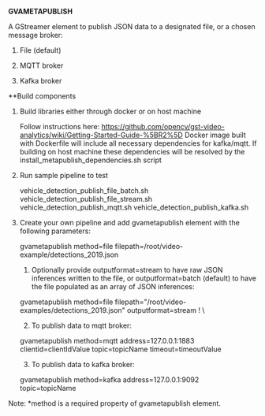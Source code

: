 **GVAMETAPUBLISH**

A GStreamer element to publish JSON data to a designated file, or a chosen message broker:

  1. File (default)

  2. MQTT broker

  3. Kafka broker

**Build components

1. Build libraries either through docker or on host machine

    Follow instructions here:
    https://github.com/opencv/gst-video-analytics/wiki/Getting-Started-Guide-%5BR2%5D
    Docker image built with Dockerfile will include all necessary dependencies for kafka/mqtt.
    If building on host machine these dependencies will be resolved by the install_metapublish_dependencies.sh script

2. Run sample pipeline to test

    vehicle_detection_publish_file_batch.sh
    vehicle_detection_publish_file_stream.sh
    vehicle_detection_publish_mqtt.sh
    vehicle_detection_publish_kafka.sh

3. Create your own pipeline and add gvametapublish element with the following parameters:

    gvametapublish method=file filepath=/root/video-example/detections_2019.json
    1. Optionally provide outputformat=stream to have raw JSON inferences written to the file, or outputformat=batch (default) to have the file populated as an array of JSON inferences:

    gvametapublish method=file filepath="/root/video-examples/detections_2019.json" outputformat=stream ! \

    2. To publish data to mqtt broker:

    gvametapublish method=mqtt address=127.0.0.1:1883 clientid=clientIdValue topic=topicName timeout=timeoutValue

    3. To publish data to kafka broker:

    gvametapublish method=kafka address=127.0.0.1:9092 topic=topicName

Note: *method is a required property of gvametapublish element.
